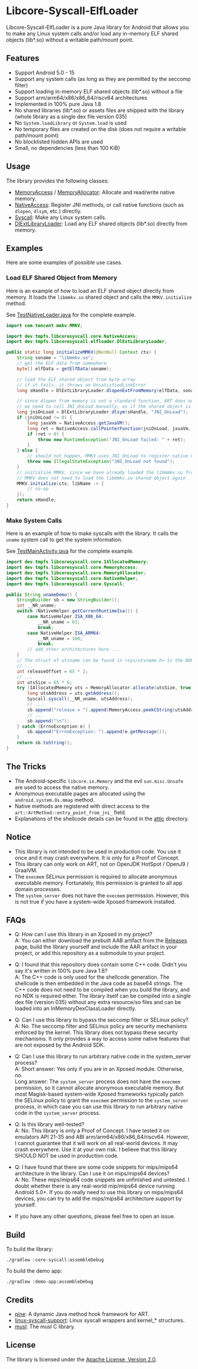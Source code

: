 # Libcore-Syscall-ElfLoader

Libcore-Syscall-ElfLoader is a pure Java library for Android that allows you to make any Linux system calls and/or
load any in-memory ELF shared objects (lib*.so) without a writable path/mount point.

## Features

- Support Android 5.0 - 15
- Support any system calls (as long as they are permitted by the seccomp filter)
- Support loading in-memory ELF shared objects (lib*.so) without a file
- Support arm/arm64/x86/x86_64/riscv64 architectures
- Implemented in 100% pure Java 1.8
- No shared libraries (lib*.so) or assets files are shipped with the library (whole library as a single dex file version 035)
- No `System.loadLibrary` or `System.load` is used
- No temporary files are created on the disk (does not require a writable path/mount point)
- No blocklisted hidden APIs are used
- Small, no dependencies (less than 100 KiB)

## Usage

The library provides the following classes:

- [MemoryAccess](core-syscall/src/main/java/dev/tmpfs/libcoresyscall/core/MemoryAccess.java) /
  [MemoryAllocator](core-syscall/src/main/java/dev/tmpfs/libcoresyscall/core/MemoryAllocator.java):
  Allocate and read/write native memory.
- [NativeAccess](core-syscall/src/main/java/dev/tmpfs/libcoresyscall/core/NativeAccess.java):
  Register JNI methods, or call native functions (such as `dlopen`, `dlsym`, etc.) directly.
- [Syscall](core-syscall/src/main/java/dev/tmpfs/libcoresyscall/core/Syscall.java): Make any Linux system calls.
- [DlExtLibraryLoader](core-syscall/src/main/java/dev/tmpfs/libcoresyscall/elfloader/DlExtLibraryLoader.java):
  Load any ELF shared objects (lib*.so) directly from memory.

## Examples

Here are some examples of possible use cases.

### Load ELF Shared Object from Memory

Here is an example of how to load an ELF shared object directly from memory.
It loads the `libmmkv.so` shared object and calls the `MMKV.initialize` method.

See [TestNativeLoader.java](demo-app/src/main/java/com/example/test/app/TestNativeLoader.java) for the complete example.

```java
import com.tencent.mmkv.MMKV;

import dev.tmpfs.libcoresyscall.core.NativeAccess;
import dev.tmpfs.libcoresyscall.elfloader.DlExtLibraryLoader;

public static long initializeMMKV(@NonNull Context ctx) {
    String soname = "libmmkv.so";
    // get the ELF data from somewhere
    byte[] elfData = getElfData(soname);

    // load the ELF shared object from byte array
    // if it fails, it throws an UnsatisfiedLinkError
    long sHandle = DlExtLibraryLoader.dlopenExtFromMemory(elfData, soname, DlExtLibraryLoader.RTLD_NOW, 0, 0);

    // since dlopen from memory is not a standard function, ART does not know it
    // we need to call JNI_OnLoad manually, as if the shared object is loaded by System.loadLibrary
    long jniOnLoad = DlExtLibraryLoader.dlsym(sHandle, "JNI_OnLoad");
    if (jniOnLoad != 0) {
        long javaVm = NativeAccess.getJavaVM();
        long ret = NativeAccess.callPointerFunction(jniOnLoad, javaVm, 0);
        if (ret < 0) {
            throw new RuntimeException("JNI_OnLoad failed: " + ret);
        }
    } else {
        // should not happen, MMKV uses JNI_OnLoad to register native methods
        throw new IllegalStateException("JNI_OnLoad not found");
    }
    // initialize MMKV, since we have already loaded the libmmkv.so from memory
    // MMKV does not need to load the libmmkv.so shared object again
    MMKV.initialize(ctx, libName -> {
        // no-op
    });
    return sHandle;
}
```

### Make System Calls

Here is an example of how to make syscalls with the library. It calls the `uname` system call to get the system information.

See [TestMainActivity.java](demo-app/src/main/java/com/example/test/app/TestMainActivity.java) for the complete example.

```java
import dev.tmpfs.libcoresyscall.core.IAllocatedMemory;
import dev.tmpfs.libcoresyscall.core.MemoryAccess;
import dev.tmpfs.libcoresyscall.core.MemoryAllocator;
import dev.tmpfs.libcoresyscall.core.NativeHelper;
import dev.tmpfs.libcoresyscall.core.Syscall;

public String unameDemo() {
    StringBuilder sb = new StringBuilder();
    int __NR_uname;
    switch (NativeHelper.getCurrentRuntimeIsa()) {
        case NativeHelper.ISA_X86_64:
            __NR_uname = 63;
            break;
        case NativeHelper.ISA_ARM64:
            __NR_uname = 160;
            break;
        // add other architectures here ...
    }
    // The struct of utsname can be found in <sys/utsname.h> in the NDK.
    // ...
    int releaseOffset = 65 * 2;
    // ...
    int utsSize = 65 * 6;
    try (IAllocatedMemory uts = MemoryAllocator.allocate(utsSize, true)) {
        long utsAddress = uts.getAddress();
        Syscall.syscall(__NR_uname, utsAddress);
        // ...
        sb.append("release = ").append(MemoryAccess.peekCString(utsAddress + releaseOffset));
        // ...
        sb.append("\n");
    } catch (ErrnoException e) {
        sb.append("ErrnoException: ").append(e.getMessage());
    }
    return sb.toString();
}
```

## The Tricks

- The Android-specific `libcore.io.Memory` and the evil `sun.misc.Unsafe` are used to access the native memory.
- Anonymous executable pages are allocated using the `android.system.Os.mmap` method.
- Native methods are registered with direct access to the `art::ArtMethod::entry_point_from_jni_` field.
- Explanations of the shellcode details can be found in the [attic](attic/README.md) directory.

## Notice

- This library is not intended to be used in production code. You use it once and it may crash everywhere. It is only for a Proof of Concept.
- This library can only work on ART, not on OpenJDK HotSpot / OpenJ9 / GraalVM.
- The `execmem` SELinux permission is required to allocate anonymous executable memory. Fortunately, this permission is granted to all app domain processes.
- The `system_server` does not have the `execmem` permission. However, this is not true if you have a system-wide Xposed framework installed.

## FAQs

- Q: How can I use this library in an Xposed in my project?  
  A: You can either download the prebuilt AAB artifact from the [Releases](https://github.com/cinit/LibcoreSyscall/releases) page,
  build the library yourself and include the AAR artifact in your project, or add this repository as a submodule to your project.

- Q: I found that this repository does contain some C++ code. Didn't you say it's written in 100% pure Java 1.8?  
  A: The C++ code is only used for the shellcode generation. The shellcode is then embedded in the Java code as base64 strings.
  The C++ code does not need to be compiled when you build the library, and no NDK is required either.
  The library itself can be compiled into a single dex file (version 035) without any extra resource/so files
  and can be loaded into an InMemoryDexClassLoader directly.

- Q: Can I use this library to bypass the seccomp filter or SELinux policy?  
  A: No. The seccomp filter and SELinux policy are security mechanisms enforced by the kernel.
  This library does not bypass these security mechanisms. It only provides a way to access some native features that are not exposed by the Android SDK.

- Q: Can I use this library to run arbitrary native code in the system_server process?  
  A: Short answer: Yes only if you are in an Xposed module. Otherwise, no.  
  Long answer: The `system_server` process does not have the `execmem` permission, so it cannot allocate anonymous executable memory.
  But most Magisk-based system-wide Xposed frameworks typically patch the SELinux policy to grant the `execmem` permission to the `system_server` process,
  in which case you can use this library to run arbitrary native code in the `system_server` process.

- Q: Is this library well-tested?  
  A: No. This library is only a Proof of Concept. I have tested it on emulators API 21-35 and ABI arm/arm64/x86/x86_64/riscv64.
  However, I cannot guarantee that it will work on all real-world devices. It may crash everywhere. Use it at your own risk.
  I believe that this library SHOULD NOT be used in production code.

- Q: I have found that there are some code snippets for mips/mips64 architecture in the library. Can I use it on mips/mips64 devices?  
  A: No. These mips/mips64 code snippets are unfinished and untested.
  I doubt whether there is any real-world mip/mips64 device running Android 5.0+.
  If you do really need to use this library on mips/mips64 devices, you can try to add the mips/mips64 architecture support by yourself.

- If you have any other questions, please feel free to open an issue.

## Build

To build the library:

```shell
./gradlew :core-syscall:assembleDebug
```

To build the demo app:

```shell
./gradlew :demo-app:assembleDebug
```

## Credits

- [pine](https://github.com/canyie/pine): A dynamic Java method hook framework for ART.
- [linux-syscall-support](https://chromium.googlesource.com/linux-syscall-support): Linux syscall wrappers and kernel_* structures.
- [musl](https://musl.libc.org/): The musl C library.

## License

The library is licensed under the [Apache License, Version 2.0](http://www.apache.org/licenses/LICENSE-2.0).
